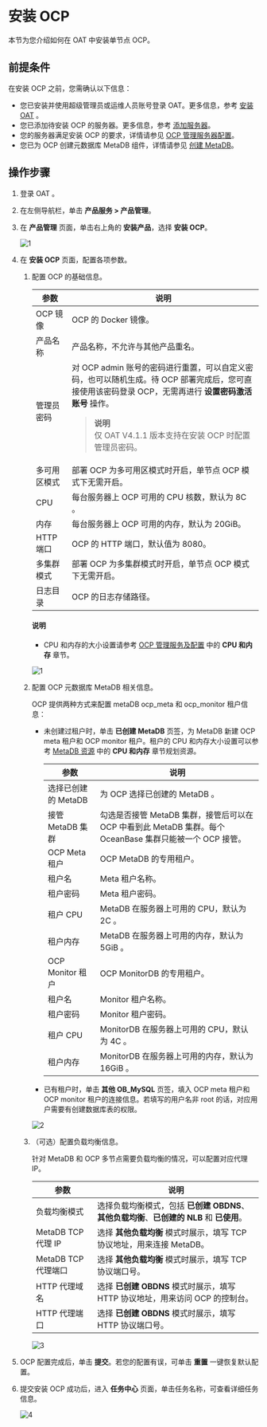 # 安装 OCP

本节为您介绍如何在 OAT 中安装单节点 OCP。

## 前提条件

在安装 OCP 之前，您需确认以下信息：

* 您已安装并使用超级管理员或运维人员账号登录 OAT。更多信息，参考 [安装 OAT](https://www.oceanbase.com/docs/enterprise-oat-doc-cn-10000000001092535) 。
* 您已添加待安装 OCP 的服务器。更多信息，参考 [添加服务器](../../../200.prepare-the-deployment-environment/200.standardized-host.md)。
* 您的服务器满足安装 OCP 的要求，详情请参见 [OCP 管理服务器配置](../../100.planning-resources/100.planning-resources-of-single-node/400.prepare-host-single-node.md)。
* 您已为 OCP 创建元数据库 MetaDB 组件，详情请参见 [创建 MetaDB](../100.deploying-a-single-point-of-ocp/200.install-metadb-single-point.md)。

## 操作步骤

1. 登录 OAT 。

2. 在左侧导航栏，单击 **产品服务 > 产品管理**。

3. 在 **产品管理** 页面，单击右上角的 **安装产品**，选择 **安装 OCP**。

     ![1](https://obbusiness-private.oss-cn-shanghai.aliyuncs.com/doc/img/ocp/401/%E5%AE%89%E8%A3%85ocp1.png)

4. 在 **安装 OCP** 页面，配置各项参数。

   1. 配置 OCP 的基础信息。

        |   参数   |   说明   |
        |--------|---------|
        |   OCP 镜像   |   OCP 的 Docker 镜像。   |
        |   产品名称   |   产品名称，不允许与其他产品重名。   |
        |   管理员密码  |    对 OCP admin 账号的密码进行重置，可以自定义密码，也可以随机生成。待 OCP 部署完成后，您可直接使用该密码登录 OCP，无需再进行 **设置密码激活账号** 操作。 <blockquote>**说明**</br>仅 OAT V4.1.1 版本支持在安装 OCP 时配置管理员密码。</blockquote>      |
        |   多可用区模式 |   部署 OCP 为多可用区模式时开启，单节点 OCP 模式下无需开启。     |
        |   CPU   |   每台服务器上 OCP 可用的 CPU 核数，默认为 8C 。  |
        |   内存   |   每台服务器上 OCP 可用的内存，默认为 20GiB。   |
        |   HTTP 端口   |   OCP 的 HTTP 端口，默认值为 8080。   |
        |   多集群模式   |   部署 OCP 为多集群模式时开启，单节点 OCP 模式下无需开启。  |
        |   日志目录  |   OCP 的日志存储路径。   |

      <main id="notice" type='explain'>
      <h4>说明</h4>
      <ul>
      <li>CPU 和内存的大小设置请参考 <a href="../../100.planning-resources/100.planning-resources-of-single-node/100.ocp-server-specifications-single-node.md">OCP 管理服务及配置</a> 中的 <strong>CPU 和内存</strong> 章节。</li>
      </ul>
      </main>

      ![1](https://obbusiness-private.oss-cn-shanghai.aliyuncs.com/doc/img/ocp/user-feedback/install-ocp-422.png)

   2. 配置 OCP 元数据库 MetaDB 相关信息。

      OCP 提供两种方式来配置 metaDB ocp_meta 和 ocp_monitor 租户信息：

      * 未创建过租户时，单击 **已创建 MetaDB** 页签，为 MetaDB 新建 OCP meta 租户和 OCP monitor 租户。租户的 CPU 和内存大小设置可以参考 [MetaDB 资源](../../100.planning-resources/100.planning-resources-of-single-node/200.metadb-resources-single-node.md) 中的 **CPU 和内存** 章节规划资源。

        |   参数   |   说明   |
        |--------|---------|
        |   选择已创建的 MetaDB   |   为 OCP 选择已创建的 MetaDB 。  |
        |   接管 MetaDB 集群   |   勾选是否接管 MetaDB 集群，接管后可以在 OCP 中看到此 MetaDB 集群。每个 OceanBase 集群只能被一个 OCP 接管。  |
        |   OCP Meta 租户   |   OCP MetaDB 的专用租户。   |
        |   租户名   |   Meta 租户名称。  |
        |   租户密码  |   Meta 租户密码。  |
        |   租户 CPU  |   MetaDB 在服务器上可用的 CPU，默认为 2C 。  |
        |   租户内存  |   MetaDB 在服务器上可用的内存，默认为 5GiB 。  |
        |   OCP Monitor 租户  |   OCP MonitorDB 的专用租户。  |
        |   租户名  |   Monitor 租户名称。  |
        |   租户密码  |   Monitor 租户密码。  |
        |   租户 CPU  |   MonitorDB 在服务器上可用的 CPU，默认为 4C 。  |
        |   租户内存  |   MonitorDB 在服务器上可用的内存，默认为 16GiB 。  |

      * 已有租户时，单击 **其他 OB_MySQL** 页签，填入 OCP meta 租户和 OCP monitor 租户的连接信息。若填写的用户名非 root 的话，对应用户需要有创建数据库表的权限。

      ![2](https://obbusiness-private.oss-cn-shanghai.aliyuncs.com/doc/img/ocp/401/%E5%AE%89%E8%A3%85ocp-metadb%E9%85%8D%E7%BD%AE1.png)

   3. （可选）配置负载均衡信息。

      针对 MetaDB 和 OCP 多节点需要负载均衡的情况，可以配置对应代理 IP。

        |   参数   |   说明   |
        |--------|---------|
        |   负载均衡模式   |   选择负载均衡模式，包括 **已创建 OBDNS**、**其他负载均衡**、**已创建的 NLB** 和 **已使用**。  |
        |   MetaDB TCP 代理 IP   |  选择 **其他负载均衡** 模式时展示，填写 TCP 协议地址，用来连接 MetaDB。  |
        |   MetaDB TCP 代理端口   |  选择 **其他负载均衡** 模式时展示，填写 TCP 协议端口号。   |
        |   HTTP 代理域名  |   选择 **已创建 OBDNS** 模式时展示，填写 HTTP 协议地址，用来访问 OCP 的控制台。   |
        |   HTTP 代理端口  |   选择 **已创建 OBDNS** 模式时展示，填写 HTTP 协议端口号。  |

      ![3](https://obbusiness-private.oss-cn-shanghai.aliyuncs.com/doc/img/ocp/401/%E5%AE%89%E8%A3%85ocp-%E8%B4%9F%E8%BD%BD%E5%9D%87%E8%A1%A1%E9%85%8D%E7%BD%AE1.png)

5. OCP 配置完成后，单击 **提交**。若您的配置有误，可单击 **重置** 一键恢复默认配置。

6. 提交安装 OCP 成功后，进入 **任务中心** 页面，单击任务名称，可查看详细任务信息。

    ![4](https://obbusiness-private.oss-cn-shanghai.aliyuncs.com/doc/img/ocp/401/%E5%AE%89%E8%A3%85ocp%E4%BB%BB%E5%8A%A11.png)
